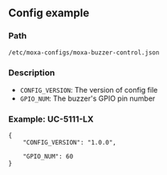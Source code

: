 ## Config example

### Path
```
/etc/moxa-configs/moxa-buzzer-control.json
```

### Description

* `CONFIG_VERSION`: The version of config file
* `GPIO_NUM`: The buzzer's GPIO pin number

### Example: UC-5111-LX

```
{
	"CONFIG_VERSION": "1.0.0",

	"GPIO_NUM": 60
}
```
